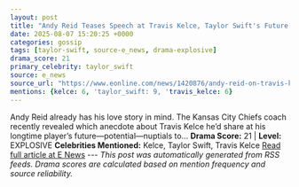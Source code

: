 ```yaml
---
layout: post
title: "Andy Reid Teases Speech at Travis Kelce, Taylor Swift's Future Wedding"
date: 2025-08-07 15:20:25 +0000
categories: gossip
tags: [taylor-swift, source-e_news, drama-explosive]
drama_score: 21
primary_celebrity: taylor_swift
source: e_news
source_url: "https://www.eonline.com/news/1420876/andy-reid-on-travis-kelce-taylor-swift-wedding-speech?cmpid=rss-syndicate-genericrss-us-top_stories"
mentions: {kelce: 6, 'taylor_swift: 9, 'travis_kelce: 6}
---
```


Andy Reid already has his love story in mind. The Kansas City Chiefs coach recently revealed which anecdote about Travis Kelce he’d share at his longtime player’s future—potential—nuptials to... **Drama Score:** 21 | **Level:** EXPLOSIVE **Celebrities Mentioned:** Kelce, Taylor Swift, Travis Kelce [Read full article at E News](https://www.eonline.com/news/1420876/andy-reid-on-travis-kelce-taylor-swift-wedding-speech?cmpid=rss-syndicate-genericrss-us-top_stories) --- *This post was automatically generated from RSS feeds. Drama scores are calculated based on mention frequency and source reliability.*